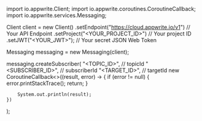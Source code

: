 import io.appwrite.Client;
import io.appwrite.coroutines.CoroutineCallback;
import io.appwrite.services.Messaging;

Client client = new Client()
    .setEndpoint("https://cloud.appwrite.io/v1") // Your API Endpoint
    .setProject("&lt;YOUR_PROJECT_ID&gt;") // Your project ID
    .setJWT("&lt;YOUR_JWT&gt;"); // Your secret JSON Web Token

Messaging messaging = new Messaging(client);

messaging.createSubscriber(
    "<TOPIC_ID>", // topicId
    "<SUBSCRIBER_ID>", // subscriberId
    "<TARGET_ID>", // targetId
    new CoroutineCallback<>((result, error) -> {
        if (error != null) {
            error.printStackTrace();
            return;
        }

        System.out.println(result);
    })
);

